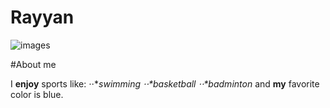 # Rayyan
![images](https://user-images.githubusercontent.com/97945956/149910260-9b095896-b2de-4981-8567-4161b2f3d266.jpg)

#About me

I __enjoy__ sports like:
⋅⋅*_swimming 
⋅⋅*basketball 
⋅⋅*badminton_
and __my__ favorite color is blue.
